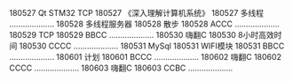 180527  Qt STM32 TCP
180527  《深入理解计算机系统》
180527  多线程
....................
180528  多线程服务器
180528  散步
180528  ACCC
....................
180529  TCP
180529  BBCC
....................
180530  嗨翻C
180530  8小时高效时间
180530  CCCC
....................
180531  MySql
180531  WIFI模块
180531  BBCC
....................
180601  计划
180601  BCCC
....................
180602  嗨翻C
180602  CCCC
....................
180603  嗨翻C
180603  CCBC
....................
